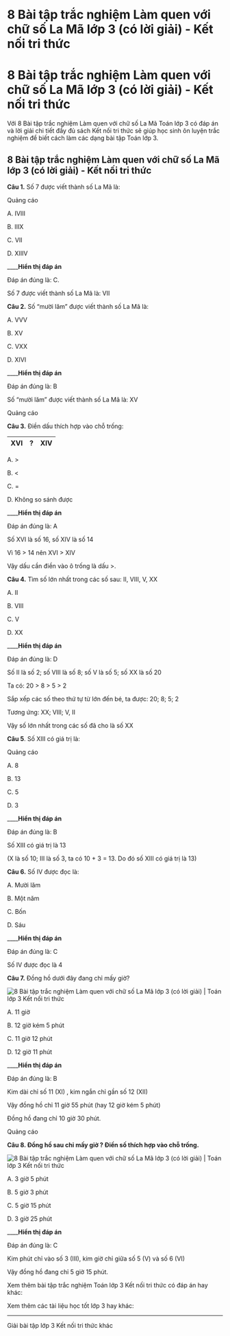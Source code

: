# 8 Bài tập trắc nghiệm Làm quen với chữ số La Mã lớp 3 (có lời giải) - Kết nối tri thức

# 8 Bài tập trắc nghiệm Làm quen với chữ số La Mã lớp 3 (có lời giải) - Kết nối tri thức

Với 8 Bài tập trắc nghiệm Làm quen với chữ số La Mã Toán lớp 3 có đáp án và lời giải chi tiết đầy đủ sách Kết nối tri thức sẽ giúp học sinh ôn luyện trắc nghiệm để biết cách làm các dạng bài tập Toán lớp 3.

## 8 Bài tập trắc nghiệm Làm quen với chữ số La Mã lớp 3 (có lời giải) - Kết nối tri thức

**Câu 1.** Số 7 được viết thành số La Mã là:

Quảng cáo

A. IVIII

B. IIIX

C. VII

D. XIIIV

____**Hiển thị đáp án**

Đáp án đúng là: C.

Số 7 được viết thành số La Mã là: VII

**Câu 2.** Số “mười lăm” được viết thành số La Mã là:

A. VVV

B. XV

C. VXX

D. XIVI

____**Hiển thị đáp án**

Đáp án đúng là: B

Số “mười lăm” được viết thành số La Mã là: XV

Quảng cáo

**Câu 3.** Điền dấu thích hợp vào chỗ trống:

XVI |  ? |  XIV  
---|---|---  
  
A. >

B. <

C. =

D. Không so sánh được

____**Hiển thị đáp án**

Đáp án đúng là: A

Số XVI là số 16, số XIV là số 14

Vì 16 > 14 nên XVI > XIV

Vậy dấu cần điền vào ô trống là dấu >.

**Câu 4.** Tìm số lớn nhất trong các số sau: II, VIII, V, XX

A. II

B. VIII

C. V

D. XX

____**Hiển thị đáp án**

Đáp án đúng là: D

Số II là số 2; số VIII là số 8; số V là số 5; số XX là số 20

Ta có: 20 > 8 > 5 > 2

Sắp xếp các số theo thứ tự từ lớn đến bé, ta được: 20; 8; 5; 2

Tương ứng: XX; VIII; V, II

Vậy số lớn nhất trong các số đã cho là số XX

**Câu 5**. Số XIII có giá trị là:

Quảng cáo

A. 8

B. 13

C. 5

D. 3

____**Hiển thị đáp án**

Đáp án đúng là: B

Số XIII có giá trị là 13

(X là số 10; III là số 3, ta có 10 + 3 = 13. Do đó số XIII có giá trị là 13)

**Câu 6.** Số IV được đọc là:

A. Mười lăm

B. Một năm

C. Bốn

D. Sáu

____**Hiển thị đáp án**

Đáp án đúng là: C

Số IV được đọc là 4

**Câu 7.** Đồng hồ dưới đây đang chỉ mấy giờ?

![8 Bài tập trắc nghiệm Làm quen với chữ số La Mã lớp 3 \(có lời giải\) | Toán lớp 3 Kết nối tri thức](https://vietjack.com/toan-3-kn/images/trac-nghiem-bai-47-lam-quen-voi-chu-so-la-ma.PNG)

A. 11 giờ

B. 12 giờ kém 5 phút

C. 11 giờ 12 phút

D. 12 giờ 11 phút

____**Hiển thị đáp án**

Đáp án đúng là: B

Kim dài chỉ số 11 (XI) , kim ngắn chỉ gần số 12 (XII)

Vậy đồng hồ chỉ 11 giờ 55 phút (hay 12 giờ kém 5 phút)

Đồng hồ đang chỉ 10 giờ 30 phút.

Quảng cáo

**Câu 8. Đồng hồ sau chỉ mấy giờ ? Điền số thích hợp vào chỗ trống.**

![8 Bài tập trắc nghiệm Làm quen với chữ số La Mã lớp 3 \(có lời giải\) | Toán lớp 3 Kết nối tri thức](https://vietjack.com/toan-3-kn/images/trac-nghiem-bai-47-lam-quen-voi-chu-so-la-ma-1.PNG)

A. 3 giờ 5 phút

B. 5 giờ 3 phút

C. 5 giờ 15 phút

D. 3 giờ 25 phút

____**Hiển thị đáp án**

Đáp án đúng là: C

Kim phút chỉ vào số 3 (III), kim giờ chỉ giữa số 5 (V) và số 6 (VI)

Vậy đồng hồ đang chỉ 5 giờ 15 phút.

Xem thêm bài tập trắc nghiệm Toán lớp 3 Kết nối tri thức có đáp án hay khác:

Xem thêm các tài liệu học tốt lớp 3 hay khác:

* * *

Giải bài tập lớp 3 Kết nối tri thức khác
